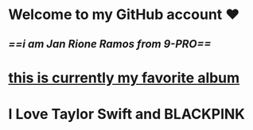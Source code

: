 # Welcome to **my GitHub account** :heart:
## *==i am Jan Rione Ramos from 9-PRO==*
# [this is currently my favorite album](https://open.spotify.com/album/151w1FgRZfnKZA9FEcg9Z3)
# I Love Taylor Swift and BLACKPINK
